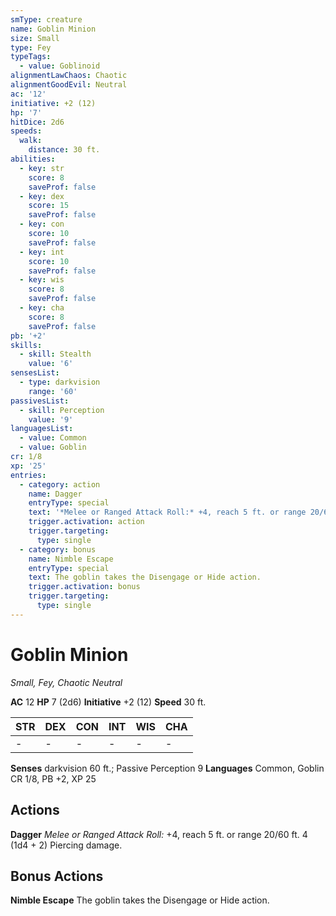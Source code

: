 ```yaml
---
smType: creature
name: Goblin Minion
size: Small
type: Fey
typeTags:
  - value: Goblinoid
alignmentLawChaos: Chaotic
alignmentGoodEvil: Neutral
ac: '12'
initiative: +2 (12)
hp: '7'
hitDice: 2d6
speeds:
  walk:
    distance: 30 ft.
abilities:
  - key: str
    score: 8
    saveProf: false
  - key: dex
    score: 15
    saveProf: false
  - key: con
    score: 10
    saveProf: false
  - key: int
    score: 10
    saveProf: false
  - key: wis
    score: 8
    saveProf: false
  - key: cha
    score: 8
    saveProf: false
pb: '+2'
skills:
  - skill: Stealth
    value: '6'
sensesList:
  - type: darkvision
    range: '60'
passivesList:
  - skill: Perception
    value: '9'
languagesList:
  - value: Common
  - value: Goblin
cr: 1/8
xp: '25'
entries:
  - category: action
    name: Dagger
    entryType: special
    text: '*Melee or Ranged Attack Roll:* +4, reach 5 ft. or range 20/60 ft. 4 (1d4 + 2) Piercing damage.'
    trigger.activation: action
    trigger.targeting:
      type: single
  - category: bonus
    name: Nimble Escape
    entryType: special
    text: The goblin takes the Disengage or Hide action.
    trigger.activation: bonus
    trigger.targeting:
      type: single
---
```


# Goblin Minion
*Small, Fey, Chaotic Neutral*

**AC** 12
**HP** 7 (2d6)
**Initiative** +2 (12)
**Speed** 30 ft.

| STR | DEX | CON | INT | WIS | CHA |
| --- | --- | --- | --- | --- | --- |
| - | - | - | - | - | - |

**Senses** darkvision 60 ft.; Passive Perception 9
**Languages** Common, Goblin
CR 1/8, PB +2, XP 25

## Actions

**Dagger**
*Melee or Ranged Attack Roll:* +4, reach 5 ft. or range 20/60 ft. 4 (1d4 + 2) Piercing damage.

## Bonus Actions

**Nimble Escape**
The goblin takes the Disengage or Hide action.
